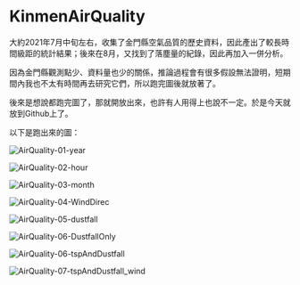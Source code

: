 # KinmenAirQuality

大約2021年7月中旬左右，收集了金門縣空氣品質的歷史資料，因此產出了較長時間級距的統計結果；後來在8月，又找到了落塵量的紀錄，因此再加入一併分析。

因為金門縣觀測點少、資料量也少的關係，推論過程會有很多假設無法證明，短期間內我也不太有時間再去研究它們，所以跑完圖後就放著了。

後來是想說都跑完圖了，那就開放出來，也許有人用得上也說不一定。於是今天就放到Github上了。

以下是跑出來的圖：

![AirQuality-01-year](D:\_MyDocuments\Git\KinmenAirQuality\AirQuality-01-year.png)

![AirQuality-02-hour](D:\_MyDocuments\Git\KinmenAirQuality\AirQuality-02-hour.png)

![AirQuality-03-month](D:\_MyDocuments\Git\KinmenAirQuality\AirQuality-03-month.png)

![AirQuality-04-WindDirec](D:\_MyDocuments\Git\KinmenAirQuality\AirQuality-04-WindDirec.png)

![AirQuality-05-dustfall](D:\_MyDocuments\Git\KinmenAirQuality\AirQuality-05-dustfall.png)

![AirQuality-06-DustfallOnly](D:\_MyDocuments\Git\KinmenAirQuality\AirQuality-06-DustfallOnly.png)

![AirQuality-06-tspAndDustfall](D:\_MyDocuments\Git\KinmenAirQuality\AirQuality-06-tspAndDustfall.png)

![AirQuality-07-tspAndDustfall_wind](D:\_MyDocuments\Git\KinmenAirQuality\AirQuality-07-tspAndDustfall_wind.png)
